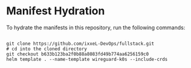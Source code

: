 
# Manifest Hydration

To hydrate the manifests in this repository, run the following commands:

```shell

git clone https://github.com/ixxeL-DevOps/fullstack.git
# cd into the cloned directory
git checkout b633b123ba2f0b88a8083fd49b774aa6256159c0
helm template . --name-template wireguard-k0s --include-crds
```